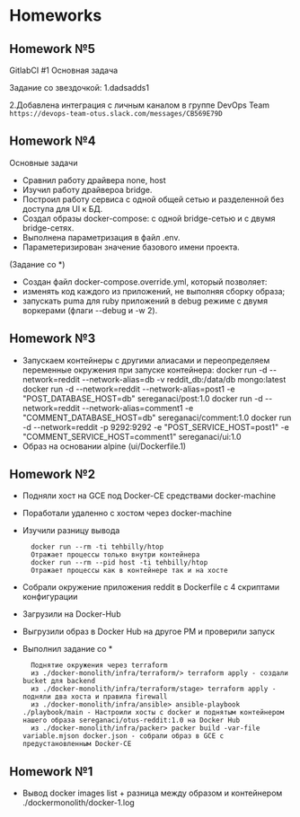 # Homeworks

## Homework №5
GitlabCI #1
Основная задача

Задание со звездочкой:
1.dadsadds1

2.Добавлена интеграция с личным каналом в группе DevOps Team
`https://devops-team-otus.slack.com/messages/CB569E79D`

## Homework №4

Основные задачи

* Сравнил работу драйвера none, host
* Изучил работу драйвероа bridge.
* Построил работу сервиса с одной общей сетью и разделенной без доступа для UI к БД.
* Создал образы docker-compose: с одной bridge-сетью и с двумя bridge-сетях.
* Выполнена параметризация в файл .env.
* Параметеризирован значение базового имени проекта.

(Задание со *)

* Создан файл docker-compose.override.yml, который позволяет:
* изменять код каждого из приложений, не выполняя сборку образа;
* запускать puma для ruby приложений в debug режиме с двумя воркерами (флаги --debug и -w 2).

## Homework №3

* Запускаем контейнеры с другими алиасами и переопределяем переменные окружения при запуске контейнера:
                docker run -d --network=reddit --network-alias=db -v reddit_db:/data/db mongo:latest
                docker run -d --network=reddit --network-alias=post1 -e "POST_DATABASE_HOST=db" sereganaci/post:1.0
                docker run -d --network=reddit --network-alias=comment1 -e "COMMENT_DATABASE_HOST=db" sereganaci/comment:1.0
                docker run -d --network=reddit -p 9292:9292   -e "POST_SERVICE_HOST=post1" -e "COMMENT_SERVICE_HOST=comment1" sereganaci/ui:1.0
* Образ на основании alpine (ui/Dockerfile.1)

## Homework №2

* Подняли хост на GCE под Docker-CE средствами docker-machine
* Поработали удаленно с хостом через docker-machine
* Изучили разницу вывода

        docker run --rm -ti tehbilly/htop
        Отражает процессы только внутри контейнера
        docker run --rm --pid host -ti tehbilly/htop
        Отражает процессы как в контейнере так и на хосте

* Собрали окружение приложения reddit в Dockerfile с 4 скриптами конфигурации
* Загрузили на Docker-Hub
* Выгрузили образ в Docker Hub на другое РМ и проверили запуск
* Выполнил задание со *

        Поднятие окружения через terraform
        из ./docker-monolith/infra/terraform/> terraform apply - создали bucket для backend
        из ./docker-monolith/infra/terraform/stage> terraform apply - подняли два хоста и правила firewall
        из ./docker-monolith/infra/ansible> ansible-playbook ./playbook/main - Настроили хосты с docker и поднятым контейнером нашего образа sereganaci/otus-reddit:1.0 на Docker Hub
        из ./docker-monolith/infra/packer> packer build -var-file variable.mjson docker.json - собрали образ в GCE с предустановленным Docker-CE

## Homework №1

* Вывод docker images list + разница между образом и контейнером
 ./dockermonolith/docker-1.log
